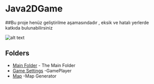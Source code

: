# Java2DGame
##Bu proje henüz geliştirilme aşamasındadır , eksik ve hatalı yerlerde katkıda bulunabilirsiniz

![alt text](https://i.resmim.net/i/breakout-ball.gif)


## Folders

* [Main Folder](https://github.com/furkannzmnn/Java2DGame/blob/main/Game2D/console/Main.java) - The Main Folder
* [Game Settings](https://github.com/furkannzmnn/Java2DGame/blob/main/Game2D/console/GamePlay.java) -GamePlayer
* [Map](https://github.com/furkannzmnn/Java2DGame/blob/main/Game2D/console/MapGenerator.java) -Map Generator
